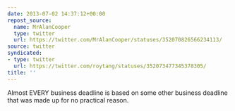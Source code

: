 ```yaml
---
date: 2013-07-02 14:37:12+00:00
repost_source:
  name: MrAlanCooper
  type: twitter
  url: https://twitter.com/MrAlanCooper/statuses/352070826566234113/
source: twitter
syndicated:
- type: twitter
  url: https://twitter.com/roytang/statuses/352073477345378305/
title: ''
---
```


Almost EVERY business deadline is based on some other business deadline that was made up for no practical reason.
